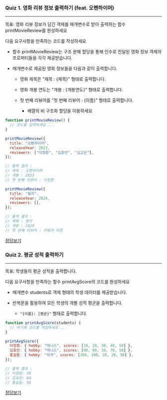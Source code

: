 ### Quiz 1. 영화 리뷰 정보 출력하기 (feat. 오펜하이머)

---

목표: 영화 리뷰 정보가 담긴 객체를 매개변수로 받아 출력하는 함수 printMovieReview를 완성하세요

다음 요구사항을 만족하는 코드를 작성하세요

- 함수 printMovieReview는 구조 분해 할당을 통해 인수로 전달된 영화 정보 객체의 프로퍼티들을 각각 제공받습니다.
- 매개변수로 제공된 영화 정보들을 다음과 같이 출력합니다.

  - 영화 제목은 "제목 : {제목}" 형태로 출력합니다.
  - 영화 개봉 연도는 "개봉 : {개봉연도}" 형태로 출력합니다.
  - 첫 번째 리뷰어를 "첫 번째 리뷰어 : {이름}" 형태로 출력합니다.

    - 배열의 비 구조화 할당을 이용하세요

```javascript
function printMovieReview() {
  // 코드를 입력하세요 ...
}

printMovieReview({
  title: "오펜하이머",
  releaseYear: 2023,
  reviewers: ["이정환", "김효빈", "김고은"],
});

// 출력 결과 :
// 제목 : 오펜하이머
// 개봉 : 2023
// 첫 번째 리뷰어 : 이정환

printMovieReview({
  title: "웡카",
  releaseYear: 2024,
  reviewers: [],
});

// 출력 결과 :
// 제목 : 웡카
// 개봉 : 2024
// 첫 번째 리뷰어 : 리뷰어 미정
```

[정답보기](https://github.com/winterlood/onebite-react-challenge/blob/main/missions/day05/coding-quiz/quiz1/answer.js)

### Quiz 2. 평균 성적 출력하기

---

목표: 학생들의 평균 성적을 출력합니다.

다음 요구사항을 만족하는 함수 printAvgScore의 코드를 완성하세요

- 매개변수 students로 객체 형태의 학생 데이터를 제공받습니다.
- 반복문을 활용하여 모든 학생의 개별 성적 평균을 출력합니다.

  - `"{이름}: {평균}"` 형태로 출력합니다.

```javascript
function printAvgScore(students) {
  // 여기에 코드를 작성하세요 ...
}

printAvgScore({
  이정환: { hobby: "테니스", scores: [10, 20, 30, 40, 50] },
  김효빈: { hobby: "테니스", scores: [90, 80, 30, 70, 50] },
  홍길동: { hobby: "의적", scores: [100, 100, 20, 20, 50] },
});

// 출력 결과 :
// 이정환: 30
// 김효빈: 64
// 홍길동: 58
```

[정답보기](https://github.com/winterlood/onebite-react-challenge/blob/main/missions/day05/coding-quiz/quiz2/answer.js)
